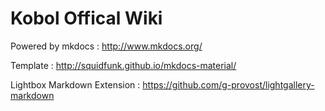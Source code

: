 # Kobol Offical Wiki

Powered by mkdocs : http://www.mkdocs.org/

Template : http://squidfunk.github.io/mkdocs-material/

Lightbox Markdown Extension : https://github.com/g-provost/lightgallery-markdown
